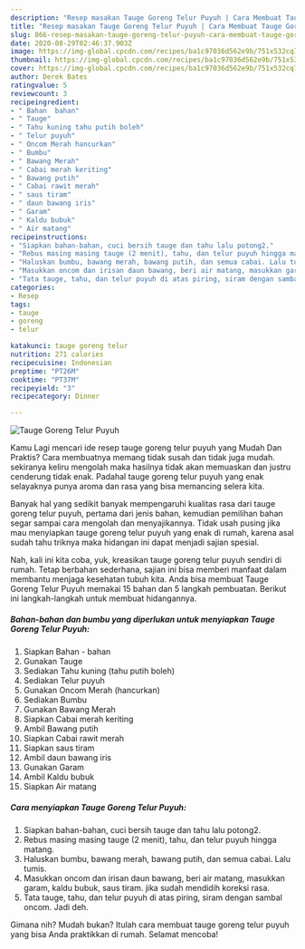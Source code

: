 ```yaml
---
description: "Resep masakan Tauge Goreng Telur Puyuh | Cara Membuat Tauge Goreng Telur Puyuh Yang Bikin Ngiler"
title: "Resep masakan Tauge Goreng Telur Puyuh | Cara Membuat Tauge Goreng Telur Puyuh Yang Bikin Ngiler"
slug: 866-resep-masakan-tauge-goreng-telur-puyuh-cara-membuat-tauge-goreng-telur-puyuh-yang-bikin-ngiler
date: 2020-08-29T02:46:37.903Z
image: https://img-global.cpcdn.com/recipes/ba1c97036d562e9b/751x532cq70/tauge-goreng-telur-puyuh-foto-resep-utama.jpg
thumbnail: https://img-global.cpcdn.com/recipes/ba1c97036d562e9b/751x532cq70/tauge-goreng-telur-puyuh-foto-resep-utama.jpg
cover: https://img-global.cpcdn.com/recipes/ba1c97036d562e9b/751x532cq70/tauge-goreng-telur-puyuh-foto-resep-utama.jpg
author: Derek Bates
ratingvalue: 5
reviewcount: 3
recipeingredient:
- " Bahan  bahan"
- " Tauge"
- " Tahu kuning tahu putih boleh"
- " Telur puyuh"
- " Oncom Merah hancurkan"
- " Bumbu"
- " Bawang Merah"
- " Cabai merah keriting"
- " Bawang putih"
- " Cabai rawit merah"
- " saus tiram"
- " daun bawang iris"
- " Garam"
- " Kaldu bubuk"
- " Air matang"
recipeinstructions:
- "Siapkan bahan-bahan, cuci bersih tauge dan tahu lalu potong2."
- "Rebus masing masing tauge (2 menit), tahu, dan telur puyuh hingga matang."
- "Haluskan bumbu, bawang merah, bawang putih, dan semua cabai. Lalu tumis."
- "Masukkan oncom dan irisan daun bawang, beri air matang, masukkan garam, kaldu bubuk, saus tiram. jika sudah mendidih koreksi rasa."
- "Tata tauge, tahu, dan telur puyuh di atas piring, siram dengan sambal oncom. Jadi deh."
categories:
- Resep
tags:
- tauge
- goreng
- telur

katakunci: tauge goreng telur 
nutrition: 271 calories
recipecuisine: Indonesian
preptime: "PT26M"
cooktime: "PT37M"
recipeyield: "3"
recipecategory: Dinner

---
```



![Tauge Goreng Telur Puyuh](https://img-global.cpcdn.com/recipes/ba1c97036d562e9b/751x532cq70/tauge-goreng-telur-puyuh-foto-resep-utama.jpg)

Kamu Lagi mencari ide resep tauge goreng telur puyuh yang Mudah Dan Praktis? Cara membuatnya memang tidak susah dan tidak juga mudah. sekiranya keliru mengolah maka hasilnya tidak akan memuaskan dan justru cenderung tidak enak. Padahal tauge goreng telur puyuh yang enak selayaknya punya aroma dan rasa yang bisa memancing selera kita.



Banyak hal yang sedikit banyak mempengaruhi kualitas rasa dari tauge goreng telur puyuh, pertama dari jenis bahan, kemudian pemilihan bahan segar sampai cara mengolah dan menyajikannya. Tidak usah pusing jika mau menyiapkan tauge goreng telur puyuh yang enak di rumah, karena asal sudah tahu triknya maka hidangan ini dapat menjadi sajian spesial.


Nah, kali ini kita coba, yuk, kreasikan tauge goreng telur puyuh sendiri di rumah. Tetap berbahan sederhana, sajian ini bisa memberi manfaat dalam membantu menjaga kesehatan tubuh kita. Anda bisa membuat Tauge Goreng Telur Puyuh memakai 15 bahan dan 5 langkah pembuatan. Berikut ini langkah-langkah untuk membuat hidangannya.

<!--inarticleads1-->

##### Bahan-bahan dan bumbu yang diperlukan untuk menyiapkan Tauge Goreng Telur Puyuh:

1. Siapkan  Bahan - bahan
1. Gunakan  Tauge
1. Sediakan  Tahu kuning (tahu putih boleh)
1. Sediakan  Telur puyuh
1. Gunakan  Oncom Merah (hancurkan)
1. Sediakan  Bumbu
1. Gunakan  Bawang Merah
1. Siapkan  Cabai merah keriting
1. Ambil  Bawang putih
1. Siapkan  Cabai rawit merah
1. Siapkan  saus tiram
1. Ambil  daun bawang iris
1. Gunakan  Garam
1. Ambil  Kaldu bubuk
1. Siapkan  Air matang




<!--inarticleads2-->

##### Cara menyiapkan Tauge Goreng Telur Puyuh:

1. Siapkan bahan-bahan, cuci bersih tauge dan tahu lalu potong2.
1. Rebus masing masing tauge (2 menit), tahu, dan telur puyuh hingga matang.
1. Haluskan bumbu, bawang merah, bawang putih, dan semua cabai. Lalu tumis.
1. Masukkan oncom dan irisan daun bawang, beri air matang, masukkan garam, kaldu bubuk, saus tiram. jika sudah mendidih koreksi rasa.
1. Tata tauge, tahu, dan telur puyuh di atas piring, siram dengan sambal oncom. Jadi deh.




Gimana nih? Mudah bukan? Itulah cara membuat tauge goreng telur puyuh yang bisa Anda praktikkan di rumah. Selamat mencoba!
